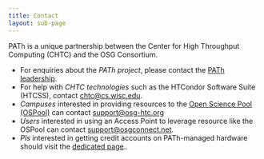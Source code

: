 ```yaml
---
title: Contact
layout: sub-page
---
```


PATh is a unique partnership between the Center for High Throughput Computing (CHTC) and the OSG Consortium.

* For enquiries about the *PATh project*, please contact the [PATh leadership](mailto:leadership@path-cc.io).
* For help with *CHTC technologies* such as the HTCondor Software Suite (HTCSS), contact [chtc@cs.wisc.edu](mailto:chtc@cs.wisc.edu).
* *Campuses* interested in providing resources to the [Open Science Pool (OSPool)](https://osg-htc.org/about/open_science_pool/) can contact [support@osg-htc.org](mailto:support@opensciencegrid.org)
* *Users* interested in using an Access Point to leverage resource like the OSPool can contact [support@osgconnect.net](support@osgconnect.net).
* *PIs* interested in getting credit accounts on PATh-managed hardware should visit the [dedicated page](https://path-cc.io/services/credit-accounts/).

